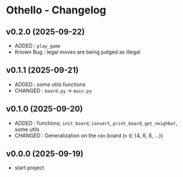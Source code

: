 # Othello - Changelog

## v0.2.0 (2025-09-22)
- ADDED : `play_game`
- Known Bug : legal moves are being judged as illegal

## v0.1.1 (2025-09-21)
- ADDED : some utils functions
- CHANGED : `board.py` -> `main.py`

## v0.1.0 (2025-09-20)
- ADDED : functions; `init_board`, `convert`, `print_board`, `get_neighbor`, some utils
- CHANGED : Generalization on the `n`x`n` board (`n` ∈ {4, 6, 8, ...})

## v0.0.0 (2025-09-19)
- start project